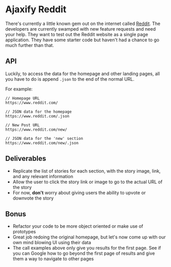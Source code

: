# Ajaxify Reddit

There's currently a little known gem out on the internet called [Reddit](https://www.reddit.com). The developers are currently swamped with new feature requests and need your help. They want to test out the Reddit website as a single page application. They have some starter code but haven't had a chance to go much further than that. 

## API

Luckily, to access the data for the homepage and other landing pages, all you have to do is append `.json` to the end of the normal URL. 

For example: 

```
// Homepage URL
https://www.reddit.com/

// JSON data for the homepage
https://www.reddit.com/.json
```

```
// New Post URL
https://www.reddit.com/new/

// JSON data for the 'new' section
https://www.reddit.com/new/.json 
```

## Deliverables 

- Replicate the list of stories for each section, with the story image, link, and any relevant information
- Allow the user to click the story link or image to go to the actual URL of the story
- For now, **don't** worry about giving users the ability to upvote or downvote the story

## Bonus

- Refactor your code to be more object oriented or make use of prototypes
- Great job redoing the original homepage, but let's now come up with our own mind blowing UI using their data
- The call examples above only give you results for the first page. See if you can Google how to go beyond the first page of results and give them a way to navigate to other pages

